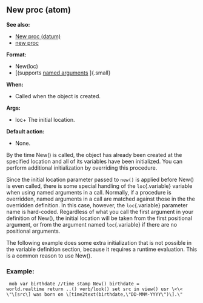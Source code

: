 ## New proc (atom)
**See also:**
+   [New proc (datum)](/ref/datum/proc/New.md) 
+   [new proc](/ref/proc/new.md) 
<!-- -->
**Format:**
+   New(loc)
+   [(supports [named arguments](/ref/proc/arguments/named.md) ]{.small}
<!-- -->
**When:**
+   Called when the object is created.
<!-- -->
**Args:**
+   loc+ The initial location.
<!-- -->
**Default action:**
+   None.


By the time New() is called, the object has already been
created at the specified location and all of its variables have been
initialized. You can perform additional initialization by overriding
this procedure. 

Since the initial location parameter passed to
`new()` is applied before New() is even called, there is some special
handling of the `loc`{.variable} variable when using named arguments in
a call. Normally, if a procedure is overridden, named arguments in a
call are matched against those in the the overridden definition. In this
case, however, the `loc`{.variable} parameter name is hard-coded.
Regardless of what you call the first argument in your definition of
New(), the initial location will be taken from the first positional
argument, or from the argument named `loc`{.variable} if there are no
positional arguments. 

The following example does some extra
initialization that is not possible in the variable definition section,
because it requires a runtime evaluation. This is a common reason to use
New().
### Example:

```
 mob var birthdate //time stamp New() birthdate =
world.realtime return ..() verb/look() set src in view() usr \<\<
\"\[src\] was born on \[time2text(birthdate,\"DD-MMM-YYYY\")\].\"

```
